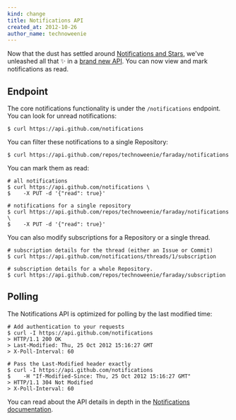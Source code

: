 ```yaml
---
kind: change
title: Notifications API
created_at: 2012-10-26
author_name: technoweenie
---
```


Now that the dust has settled around [Notifications and Stars][newsies],
we've unleashed all that :sparkles: in a [brand new API][api].  You can now
view and mark notifications as read.

[api]: http://developer.github.com/v3/activity/notifications/
[newsies]: https://github.com/blog/1204-notifications-stars

## Endpoint

The core notifications functionality is under the `/notifications` endpoint.
You can look for unread notifications:

``` command-line
$ curl https://api.github.com/notifications
```

You can filter these notifications to a single Repository:

``` command-line
$ curl https://api.github.com/repos/technoweenie/faraday/notifications
```

You can mark them as read:

``` command-line
# all notifications
$ curl https://api.github.com/notifications \
$    -X PUT -d '{"read": true}'

# notifications for a single repository
$ curl https://api.github.com/repos/technoweenie/faraday/notifications \
$    -X PUT -d '{"read": true}'
```

You can also modify subscriptions for a Repository or a single thread.

``` command-line
# subscription details for the thread (either an Issue or Commit)
$ curl https://api.github.com/notifications/threads/1/subscription

# subscription details for a whole Repository.
$ curl https://api.github.com/repos/technoweenie/faraday/subscription
```

## Polling

The Notifications API is optimized for polling by the last modified time:

``` command-line
# Add authentication to your requests
$ curl -I https://api.github.com/notifications
> HTTP/1.1 200 OK
> Last-Modified: Thu, 25 Oct 2012 15:16:27 GMT
> X-Poll-Interval: 60

# Pass the Last-Modified header exactly
$ curl -I https://api.github.com/notifications
$    -H "If-Modified-Since: Thu, 25 Oct 2012 15:16:27 GMT"
> HTTP/1.1 304 Not Modified
> X-Poll-Interval: 60
```

You can read about the API details in depth in the [Notifications documentation][api].
